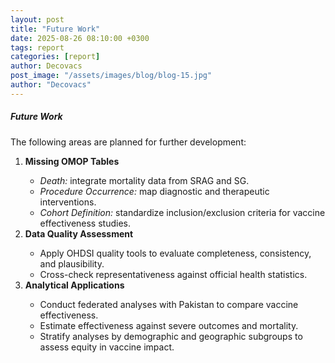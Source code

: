 ```yaml
---
layout: post
title: "Future Work"
date: 2025-08-26 08:10:00 +0300
tags: report
categories: [report]
author: Decovacs
post_image: "/assets/images/blog/blog-15.jpg"
author: "Decovacs"
---
```


<h5>Future Work</h5>
<p>The following areas are planned for further development:</p>
<ol>
	<li><b>Missing OMOP Tables</b></li>
	<ul>
		<li><i>Death:</i> integrate mortality data from SRAG and SG.</li>
		<li><i>Procedure Occurrence:</i> map diagnostic and therapeutic interventions.</li>
		<li><i>Cohort Definition:</i> standardize inclusion/exclusion criteria for vaccine effectiveness studies.</li>
	</ul>

<li> <b>Data Quality Assessment</b></li>
<ul>
	<li>Apply OHDSI quality tools to evaluate completeness, consistency, and plausibility.</li>
	<li>Cross-check representativeness against official health statistics.</li>
</ul>
<li><b>Analytical Applications</b></li>
<ul>
	<li>Conduct federated analyses with Pakistan to compare vaccine effectiveness.</li>
	<li>Estimate effectiveness against severe outcomes and mortality.</li>
	<li>Stratify analyses by demographic and geographic subgroups to assess equity in vaccine impact.</li>
</ul>
</ol>
